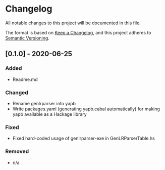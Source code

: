 # Changelog
All notable changes to this project will be documented in this file.

The format is based on [Keep a Changelog](https://keepachangelog.com/en/1.0.0/),
and this project adheres to [Semantic Versioning](https://semver.org/spec/v2.0.0.html).

## [0.1.0] - 2020-06-25
### Added
- Readme.md

### Changed
- Rename genlrparser into yapb
- Write packages.yaml (generating yapb.cabal automatically) for making yapb available as a Hackage library

### Fixed
- Fixed hard-coded usage of genlrparser-exe in GenLRParserTable.hs

### Removed
- n/a

	
